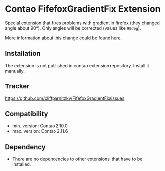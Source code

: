 Contao FifefoxGradientFix Extension
===================================

Special extension that fixes problems with gradient in firefox (they changed angle about 90°).
Only angles will be corrected (values like `90deg`).

More information about this change could be found [here](http://www.peterkroener.de/aenderungen-in-der-neuen-css3-farbverlauf-syntax-ohne-vendor-prefix).


Installation
------------

The extension is not published in contao extension repository.
Install it manually.


Tracker
-------

https://github.com/cliffparnitzky/FifefoxGradientFix/issues


Compatibility
-------------

- min. version: Contao 2.10.0
- max. version: Contao 2.11.6


Dependency
----------

- There are no dependencies to other extensions, that have to be installed.